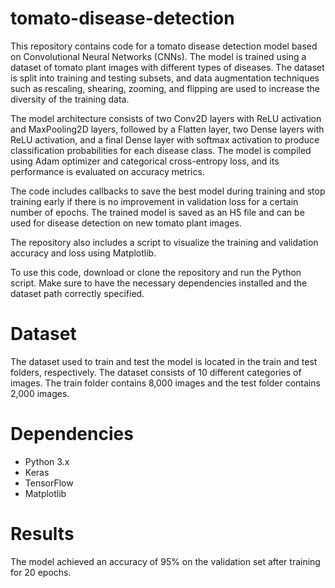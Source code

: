 # tomato-disease-detection
This repository contains code for a tomato disease detection model based on Convolutional Neural Networks (CNNs). The model is trained using a dataset of tomato plant images with different types of diseases. The dataset is split into training and testing subsets, and data augmentation techniques such as rescaling, shearing, zooming, and flipping are used to increase the diversity of the training data.

The model architecture consists of two Conv2D layers with ReLU activation and MaxPooling2D layers, followed by a Flatten layer, two Dense layers with ReLU activation, and a final Dense layer with softmax activation to produce classification probabilities for each disease class. The model is compiled using Adam optimizer and categorical cross-entropy loss, and its performance is evaluated on accuracy metrics.

The code includes callbacks to save the best model during training and stop training early if there is no improvement in validation loss for a certain number of epochs. The trained model is saved as an H5 file and can be used for disease detection on new tomato plant images.

The repository also includes a script to visualize the training and validation accuracy and loss using Matplotlib.

To use this code, download or clone the repository and run the Python script. Make sure to have the necessary dependencies installed and the dataset path correctly specified.

# **Dataset**

The dataset used to train and test the model is located in the train and test folders, respectively. The dataset consists of 10 different categories of images. The train folder contains 8,000 images and the test folder contains 2,000 images.
# Dependencies

- Python 3.x
- Keras
- TensorFlow
- Matplotlib
# Results
The model achieved an accuracy of 95% on the validation set after training for 20 epochs.
